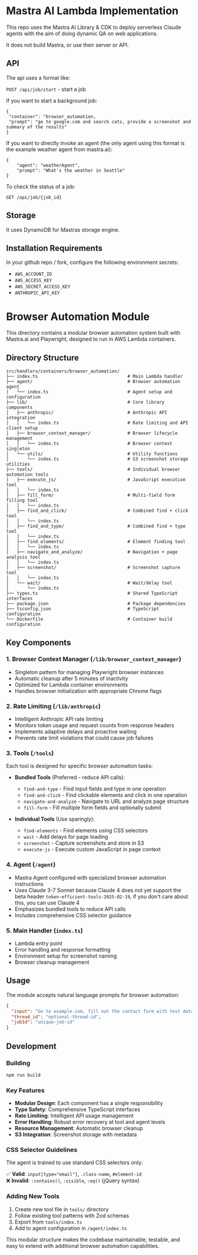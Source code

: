 # Mastra AI Lambda Implementation

This repo uses the Mastra AI Library & CDK to deploy serverless Claude agents with the aim of doing dynamic QA on web applications.

It does not build Mastra, or use their server or API.

## API

The api uses a format like:

`POST /api/job/start` - start a job

If you want to start a background job:

```
{
 "container": "browser_automation,
 "prompt": "go to google.com and search cats, provide a screenshot and summary of the results"
}

```

If you want to directly invoke an agent (the only agent using this format is the example weather agent from mastra.ai):

```
{
    "agent": "weatherAgent",
    "prompt": "What's the weather in Seattle"
}

```

To check the status of a job:

`GET /api/job/{job_id}`

## Storage

It uses DynamoDB for Mastras storage engine. 

## Installation Requirements

In your github repo / fork, configure the following environment secrets:

- `AWS_ACCOUNT_ID`
- `AWS_ACCESS_KEY`
- `AWS_SECRET_ACCESS_KEY`
- `ANTHROPIC_API_KEY`

# Browser Automation Module

This directory contains a modular browser automation system built with Mastra.ai and Playwright, designed to run in AWS Lambda containers.

## Directory Structure

```
src/handlers/containers/browser_automation/
├── index.ts                                  # Main Lambda handler
├── agent/                                    # Browser automation agent
│   └── index.ts                              # Agent setup and configuration
├── lib/                                      # Core library components
│   ├── anthropic/                            # Anthropic API integration
│   │   └── index.ts                          # Rate limiting and API client setup
│   ├── browser_context_manager/              # Browser lifecycle management
│   │   └── index.ts                          # Browser context singleton
│   └── utils/                                # Utility functions
│       └── index.ts                          # S3 screenshot storage utilities
├── tools/                                    # Individual browser automation tools
│   ├── execute_js/                           # JavaScript execution tool
│   │   └── index.ts
│   ├── fill_form/                            # Multi-field form filling tool
│   │   └── index.ts
│   ├── find_and_click/                       # Combined find + click tool
│   │   └── index.ts
│   ├── find_and_type/                        # Combined find + type tool
│   │   └── index.ts
│   ├── find_elements/                        # Element finding tool
│   │   └── index.ts
│   ├── navigate_and_analyze/                 # Navigation + page analysis tool
│   │   └── index.ts
│   ├── screenshot/                           # Screenshot capture tool
│   │   └── index.ts
│   └── wait/                                 # Wait/delay tool
│       └── index.ts
├── types.ts                                  # Shared TypeScript interfaces
├── package.json                              # Package dependencies
├── tsconfig.json                             # TypeScript configuration
└── Dockerfile                                # Container build configuration
```

## Key Components

### 1. Browser Context Manager (`/lib/browser_context_manager`)
- Singleton pattern for managing Playwright browser instances
- Automatic cleanup after 5 minutes of inactivity  
- Optimized for Lambda container environments
- Handles browser initialization with appropriate Chrome flags

### 2. Rate Limiting (`/lib/anthropic`)
- Intelligent Anthropic API rate limiting
- Monitors token usage and request counts from response headers
- Implements adaptive delays and proactive waiting
- Prevents rate limit violations that could cause job failures

### 3. Tools (`/tools`)
Each tool is designed for specific browser automation tasks:

- **Bundled Tools** (Preferred - reduce API calls):
  - `find-and-type` - Find input fields and type in one operation
  - `find-and-click` - Find clickable elements and click in one operation
  - `navigate-and-analyze` - Navigate to URL and analyze page structure
  - `fill-form` - Fill multiple form fields and optionally submit

- **Individual Tools** (Use sparingly):
  - `find-elements` - Find elements using CSS selectors
  - `wait` - Add delays for page loading
  - `screenshot` - Capture screenshots and store in S3
  - `execute-js` - Execute custom JavaScript in page context

### 4. Agent (`/agent`)
- Mastra Agent configured with specialized browser automation instructions
- Uses Claude 3-7 Sonnet because Claude 4 does not yet support the beta header `token-efficient-tools-2025-02-19`, if you don't care about this, you can use Claude 4
- Emphasizes bundled tools to reduce API calls
- Includes comprehensive CSS selector guidance

### 5. Main Handler (`index.ts`) 
- Lambda entry point
- Error handling and response formatting
- Environment setup for screenshot naming
- Browser cleanup management

## Usage

The module accepts natural language prompts for browser automation:

```json
{
  "input": "Go to example.com, fill out the contact form with test data, and take a screenshot",
  "thread_id": "optional-thread-id",
  "jobId": "unique-job-id"
}
```

## Development

### Building
```bash
npm run build
```

### Key Features
- **Modular Design**: Each component has a single responsibility
- **Type Safety**: Comprehensive TypeScript interfaces
- **Rate Limiting**: Intelligent API usage management  
- **Error Handling**: Robust error recovery at tool and agent levels
- **Resource Management**: Automatic browser cleanup
- **S3 Integration**: Screenshot storage with metadata

### CSS Selector Guidelines
The agent is trained to use standard CSS selectors only:

✅ **Valid**: `input[type="email"]`, `.class-name`, `#element-id`  
❌ **Invalid**: `:contains()`, `:visible`, `:eq()` (jQuery syntax)

### Adding New Tools
1. Create new tool file in `tools/` directory
2. Follow existing tool patterns with Zod schemas
3. Export from `tools/index.ts`
4. Add to agent configuration in `/agent/index.ts`

This modular structure makes the codebase maintainable, testable, and easy to extend with additional browser automation capabilities.